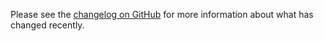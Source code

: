 Please see the [changelog on GitHub](https://github.com/VanOns/filament-media-library/blob/master/CHANGELOG.md) for more
information about what has changed recently.